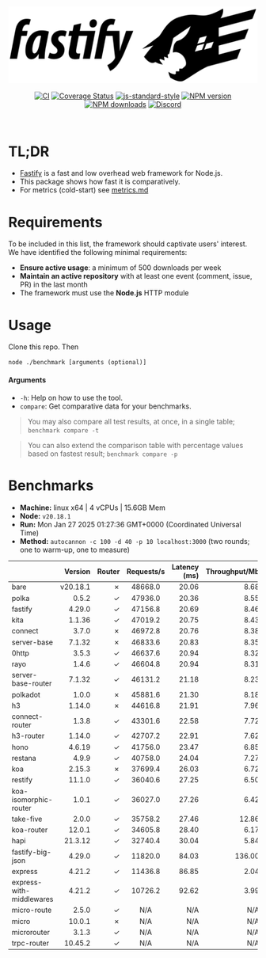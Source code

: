 <div align="center">
  <img src="https://github.com/fastify/graphics/raw/HEAD/fastify-landscape-outlined.svg" width="650" height="auto"/>
</div>

<div align="center">

[![CI](https://github.com/fastify/fastify/workflows/ci/badge.svg)](https://github.com/fastify/fastify/actions/workflows/ci.yml)
[![Coverage Status](https://coveralls.io/repos/github/fastify/fastify/badge.svg?branch=master)](https://coveralls.io/github/fastify/fastify?branch=master)
[![js-standard-style](https://img.shields.io/badge/code%20style-standard-brightgreen.svg?style=flat)](http://standardjs.com/)
[![NPM version](https://img.shields.io/npm/v/fastify.svg?style=flat)](https://www.npmjs.com/package/fastify)
[![NPM downloads](https://img.shields.io/npm/dm/fastify.svg?style=flat)](https://www.npmjs.com/package/fastify) [![Discord](https://img.shields.io/discord/725613461949906985)](https://discord.gg/fastify)

</div>
<br />

# TL;DR

* [Fastify](https://github.com/fastify/fastify) is a fast and low overhead web framework for Node.js.
* This package shows how fast it is comparatively.
* For metrics (cold-start) see [metrics.md](./METRICS.md)

# Requirements

To be included in this list, the framework should captivate users' interest. We have identified the following minimal requirements:
- **Ensure active usage**: a minimum of 500 downloads per week
- **Maintain an active repository** with at least one event (comment, issue, PR) in the last month
- The framework must use the **Node.js** HTTP module

# Usage

Clone this repo. Then 

```
node ./benchmark [arguments (optional)]
```

#### Arguments

* `-h`: Help on how to use the tool.
* `compare`: Get comparative data for your benchmarks.

> You may also compare all test results, at once, in a single table; `benchmark compare -t`

> You can also extend the comparison table with percentage values based on fastest result; `benchmark compare -p`
# Benchmarks

* __Machine:__ linux x64 | 4 vCPUs | 15.6GB Mem
* __Node:__ `v20.18.1`
* __Run:__ Mon Jan 27 2025 01:27:36 GMT+0000 (Coordinated Universal Time)
* __Method:__ `autocannon -c 100 -d 40 -p 10 localhost:3000` (two rounds; one to warm-up, one to measure)

|                          | Version  | Router | Requests/s | Latency (ms) | Throughput/Mb |
| :--                      | --:      | --:    | :-:        | --:          | --:           |
| bare                     | v20.18.1 | ✗      | 48668.0    | 20.06        | 8.68          |
| polka                    | 0.5.2    | ✓      | 47936.0    | 20.36        | 8.55          |
| fastify                  | 4.29.0   | ✓      | 47156.8    | 20.69        | 8.46          |
| kita                     | 1.1.36   | ✓      | 47019.2    | 20.75        | 8.43          |
| connect                  | 3.7.0    | ✗      | 46972.8    | 20.76        | 8.38          |
| server-base              | 7.1.32   | ✗      | 46833.6    | 20.83        | 8.35          |
| 0http                    | 3.5.3    | ✓      | 46637.6    | 20.94        | 8.32          |
| rayo                     | 1.4.6    | ✓      | 46604.8    | 20.94        | 8.31          |
| server-base-router       | 7.1.32   | ✓      | 46131.2    | 21.18        | 8.23          |
| polkadot                 | 1.0.0    | ✗      | 45881.6    | 21.30        | 8.18          |
| h3                       | 1.14.0   | ✗      | 44616.8    | 21.91        | 7.96          |
| connect-router           | 1.3.8    | ✓      | 43301.6    | 22.58        | 7.72          |
| h3-router                | 1.14.0   | ✓      | 42707.2    | 22.91        | 7.62          |
| hono                     | 4.6.19   | ✓      | 41756.0    | 23.47        | 6.85          |
| restana                  | 4.9.9    | ✓      | 40758.0    | 24.04        | 7.27          |
| koa                      | 2.15.3   | ✗      | 37699.4    | 26.03        | 6.72          |
| restify                  | 11.1.0   | ✓      | 36040.6    | 27.25        | 6.50          |
| koa-isomorphic-router    | 1.0.1    | ✓      | 36027.0    | 27.26        | 6.42          |
| take-five                | 2.0.0    | ✓      | 35758.2    | 27.46        | 12.86         |
| koa-router               | 12.0.1   | ✓      | 34605.8    | 28.40        | 6.17          |
| hapi                     | 21.3.12  | ✓      | 32740.4    | 30.04        | 5.84          |
| fastify-big-json         | 4.29.0   | ✓      | 11820.0    | 84.03        | 136.00        |
| express                  | 4.21.2   | ✓      | 11436.8    | 86.85        | 2.04          |
| express-with-middlewares | 4.21.2   | ✓      | 10726.2    | 92.62        | 3.99          |
| micro-route              | 2.5.0    | ✓      | N/A        | N/A          | N/A           |
| micro                    | 10.0.1   | ✗      | N/A        | N/A          | N/A           |
| microrouter              | 3.1.3    | ✓      | N/A        | N/A          | N/A           |
| trpc-router              | 10.45.2  | ✓      | N/A        | N/A          | N/A           |
